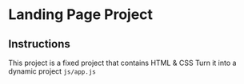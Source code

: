 # Landing Page Project
## Instructions

This project is a fixed project that contains HTML & CSS 
Turn it into a dynamic project `js/app.js`
